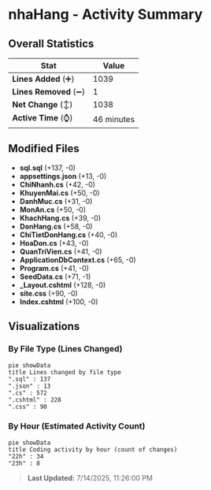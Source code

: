 # nhaHang - Activity Summary 

## Overall Statistics

| Stat                   | Value                                                             |
| ---------------------- | ----------------------------------------------------------------- |
| **Lines Added** (➕)   | 1039                                          |
| **Lines Removed** (➖) | 1                                        |
| **Net Change** (↕)    | 1038                |
| **Active Time** (⌚)   | 46 minutes |


## Modified Files
- **sql.sql** (+137, -0)
- **appsettings.json** (+13, -0)
- **ChiNhanh.cs** (+42, -0)
- **KhuyenMai.cs** (+50, -0)
- **DanhMuc.cs** (+31, -0)
- **MonAn.cs** (+50, -0)
- **KhachHang.cs** (+39, -0)
- **DonHang.cs** (+58, -0)
- **ChiTietDonHang.cs** (+40, -0)
- **HoaDon.cs** (+43, -0)
- **QuanTriVien.cs** (+41, -0)
- **ApplicationDbContext.cs** (+65, -0)
- **Program.cs** (+41, -0)
- **SeedData.cs** (+71, -1)
- **_Layout.cshtml** (+128, -0)
- **site.css** (+90, -0)
- **Index.cshtml** (+100, -0)

## Visualizations

### By File Type (Lines Changed)

```mermaid
pie showData
title Lines changed by file type
".sql" : 137
".json" : 13
".cs" : 572
".cshtml" : 228
".css" : 90
```

### By Hour (Estimated Activity Count)

```mermaid
pie showData
title Coding activity by hour (count of changes)
"22h" : 34
"23h" : 8
```


> **Last Updated:** 7/14/2025, 11:26:00 PM
